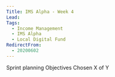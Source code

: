 ```yaml
---
Title: IMS Alpha - Week 4
Lead: 
Tags: 
  - Income Management
  - IMS Alpha
  - Local Digital Fund
RedirectFrom:
  - 20200602
---
```


Sprint planning
Objectives
Chosen X of Y
